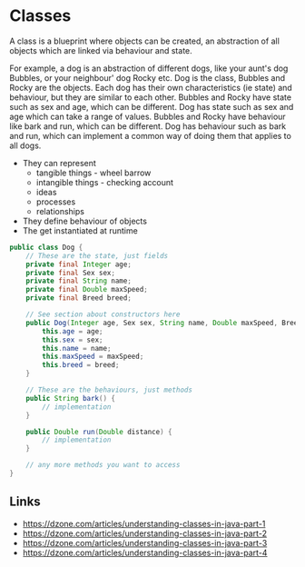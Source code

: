 # Classes

A class is a blueprint where objects can be created, an abstraction of all objects which are linked via behaviour and state.

For example, a dog is an abstraction of different dogs, like your aunt's dog Bubbles, or your neighbour' dog Rocky etc. Dog is the class, Bubbles and Rocky are the objects. Each dog has their own characteristics (ie state) and behaviour, but they are similar to each other. Bubbles and Rocky have state such as sex and age, which can be different. Dog has state such as sex and age which can take a range of values. Bubbles and Rocky have behaviour like bark and run, which can be different. Dog has behaviour such as bark and run, which can implement a common way of doing them that applies to all dogs.

- They can represent
  - tangible things - wheel barrow
  - intangible things - checking account
  - ideas
  - processes
  - relationships
- They define behaviour of objects
- The get instantiated at runtime

```java
public class Dog {
    // These are the state, just fields
    private final Integer age;
    private final Sex sex;
    private final String name;
    private final Double maxSpeed;
    private final Breed breed;

    // See section about constructors here
    public Dog(Integer age, Sex sex, String name, Double maxSpeed, Breed breed) {
        this.age = age;
        this.sex = sex;
        this.name = name;
        this.maxSpeed = maxSpeed;
        this.breed = breed;
    }

    // These are the behaviours, just methods
    public String bark() {
        // implementation
    }

    public Double run(Double distance) {
        // implementation
    }

    // any more methods you want to access
}
```


## Links

- https://dzone.com/articles/understanding-classes-in-java-part-1
- https://dzone.com/articles/understanding-classes-in-java-part-2
- https://dzone.com/articles/understanding-classes-in-java-part-3
- https://dzone.com/articles/understanding-classes-in-java-part-4
